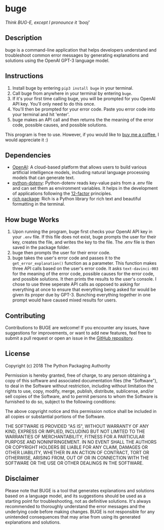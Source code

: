 # buge
*Think BUG-E, except I pronounce it 'booj'*

## Description

buge is a command-line application that helps developers understand and troubleshoot common error messages by generating explanations and solutions using the OpenAI GPT-3 language model.

## Instructions

1. Install buge by entering `pip3 install buge` in your terminal.
2. Call buge from anywhere in your terminal by entering `buge`.
3. If it's your first time calling buge, you will be prompted for you OpenAI API key. You'll only need to do this once.
4. You'll then be prompted for your error code. Paste you error code into your terminal and hit 'enter'.
5. buge makes an API call and then returns the the meaning of the error code, possible causes, and possible solutions.

This program is free to use. However, if you would like to <a href="https://www.buymeacoffee.com/damonpickett" target="_blank">buy me a coffee</a>, I would appreciate it :)

## Dependencies

- [OpenAI](https://pypi.org/project/openai/): A cloud-based platform that allows users to build various artificial intelligence models, including natural language processing models that can generate text.
- [python-dotenv](https://pypi.org/project/python-dotenv/): Python-dotenv reads key-value pairs from a .env file and can set them as environment variables. It helps in the development of applications following the [12-factor](https://12factor.net/) principles.
- [rich package](https://pypi.org/project/rich): Rich is a Python library for rich text and beautiful formatting in the terminal.

## How buge Works

1. Upon running the program, buge first checks your OpenAI API key in your `.env` file. If this file does not exist, buge prompts the user for their key, creates the file, and writes the key to the file. The .env file is then saved in the package folder.
2. buge then prompts the user for their error code.
3. buge takes the user's error code and passes it to the `get_error_explanation()` function as a parameter. This function makes three API calls based on the user's error code. It asks `text-davinci-003` for the meaning of the error code, possible causes for the error code, and possible solutions. It then prints the results to the user's console. I chose to use three seperate API calls as opposed to asking for everything at once to ensure that everything being asked for would be given its proper due by GPT-3. Bunching everything together in one prompt would have caused mixed results for users.

## Contributing

Contributions to BUGE are welcome! If you encounter any issues, have suggestions for improvements, or want to add new features, feel free to submit a pull request or open an issue in the [GitHub repository](https://github.com/damonpickett/buge).

## License

Copyright (c) 2018 The Python Packaging Authority

Permission is hereby granted, free of charge, to any person obtaining a copy
of this software and associated documentation files (the "Software"), to deal
in the Software without restriction, including without limitation the rights
to use, copy, modify, merge, publish, distribute, sublicense, and/or sell
copies of the Software, and to permit persons to whom the Software is
furnished to do so, subject to the following conditions:

The above copyright notice and this permission notice shall be included in all
copies or substantial portions of the Software.

THE SOFTWARE IS PROVIDED "AS IS", WITHOUT WARRANTY OF ANY KIND, EXPRESS OR
IMPLIED, INCLUDING BUT NOT LIMITED TO THE WARRANTIES OF MERCHANTABILITY,
FITNESS FOR A PARTICULAR PURPOSE AND NONINFRINGEMENT. IN NO EVENT SHALL THE
AUTHORS OR COPYRIGHT HOLDERS BE LIABLE FOR ANY CLAIM, DAMAGES OR OTHER
LIABILITY, WHETHER IN AN ACTION OF CONTRACT, TORT OR OTHERWISE, ARISING FROM,
OUT OF OR IN CONNECTION WITH THE SOFTWARE OR THE USE OR OTHER DEALINGS IN THE
SOFTWARE.

## Disclaimer

Please note that BUGE is a tool that generates explanations and solutions based on a language model, and its suggestions should be used as a starting point for troubleshooting, not as definitive solutions. It's always recommended to thoroughly understand the error messages and the underlying code before making changes. BUGE is not responsible for any unintended consequences that may arise from using its generated explanations and solutions.